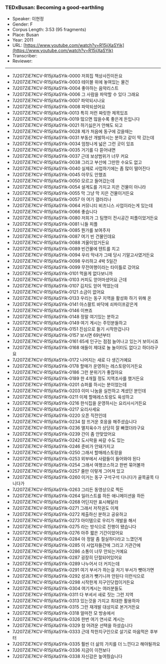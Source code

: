 ### TEDxBusan: Becoming a good-earthling

- Speaker: 이현정
- Gender: F
- Corpus Length: 3:53 (95 fragments)
- Place: Busan
- Year: 2011
- URL: [https://www.youtube.com/watch?v=R15jiXaSYik](https://www.youtube.com/watch?v=R15jiXaSYik)
- Transcriber:
- Reviewer:

---

- 7J207ZiE7KCV-R15jiXaSYik-0000 저희집 책상사진이든요
- 7J207ZiE7KCV-R15jiXaSYik-0003 테이블 위에 놓여있는 물건
- 7J207ZiE7KCV-R15jiXaSYik-0004 좋아하는 음악리스트
- 7J207ZiE7KCV-R15jiXaSYik-0006 그 사람을 파악할 수 있다 그래요
- 7J207ZiE7KCV-R15jiXaSYik-0007 파악되시나요  
- 7J207ZiE7KCV-R15jiXaSYik-0008 파악되셨어요
- 7J207ZiE7KCV-R15jiXaSYik-0013 특히 저런 짜릿한 제목있죠
- 7J207ZiE7KCV-R15jiXaSYik-0019 많으면 많을수록 좋은게 돈입니다
- 7J207ZiE7KCV-R15jiXaSYik-0021 하기싫은거 안해도 되고
- 7J207ZiE7KCV-R15jiXaSYik-0028 제가 처음에 동구에 갔을때는
- 7J207ZiE7KCV-R15jiXaSYik-0031 부동산 개발하시는 분하고 같이 딱 갔는데
- 7J207ZiE7KCV-R15jiXaSYik-0034 엄청나게 넓은 그런 곳이 있죠
- 7J207ZiE7KCV-R15jiXaSYik-0035 거기를 다 뜯어내면
- 7J207ZiE7KCV-R15jiXaSYik-0037 근데 보상범위가 너무 커요
- 7J207ZiE7KCV-R15jiXaSYik-0038 그리고 부산에 그만한 수요도 없고
- 7J207ZiE7KCV-R15jiXaSYik-0040 실제로 사업하기에는 좀 많이 떨어진다
- 7J207ZiE7KCV-R15jiXaSYik-0045 아무도 안했죠
- 7J207ZiE7KCV-R15jiXaSYik-0050 모르고 들어갔는데
- 7J207ZiE7KCV-R15jiXaSYik-0054 설계도를 가지고 지은 건물이 아니라
- 7J207ZiE7KCV-R15jiXaSYik-0055 막 그냥 막 지은 건물이거든요
- 7J207ZiE7KCV-R15jiXaSYik-0057 아 여기 갤러리나
- 7J207ZiE7KCV-R15jiXaSYik-0064 커뮤니티 비즈니스 사업이라는게 있는데
- 7J207ZiE7KCV-R15jiXaSYik-0066 좋습니다
- 7J207ZiE7KCV-R15jiXaSYik-0080 저희가 그 팀명이 전시공간 피플이었거든요
- 7J207ZiE7KCV-R15jiXaSYik-0081 니들 피플
- 7J207ZiE7KCV-R15jiXaSYik-0085 뭔가를 보여주자
- 7J207ZiE7KCV-R15jiXaSYik-0087 여기 빈 건물인데요
- 7J207ZiE7KCV-R15jiXaSYik-0088 겨울이었거든요
- 7J207ZiE7KCV-R15jiXaSYik-0089 빈건물에 텐트를 치고
- 7J207ZiE7KCV-R15jiXaSYik-0094 우리 막내가 그때 당시 기말고사였거든요
- 7J207ZiE7KCV-R15jiXaSYik-0098 우리하고 4박 5일간
- 7J207ZiE7KCV-R15jiXaSYik-0099 무전여행이라는 타이틀로 갔어요
- 7J207ZiE7KCV-R15jiXaSYik-0101 먹을게 없다보니까
- 7J207ZiE7KCV-R15jiXaSYik-0103 커피도 얻어마셨어요 근데
- 7J207ZiE7KCV-R15jiXaSYik-0107 김치도 얻어 먹었는데
- 7J207ZiE7KCV-R15jiXaSYik-0121 소금이 없어요
- 7J207ZiE7KCV-R15jiXaSYik-0133 우리는 동구 지역을 활성화 하기 위해 온
- 7J207ZiE7KCV-R15jiXaSYik-0141 아스팔트 바닥에 쇠파이프같은게
- 7J207ZiE7KCV-R15jiXaSYik-0146 이쁘죠
- 7J207ZiE7KCV-R15jiXaSYik-0148 정말 여기있는 분하고
- 7J207ZiE7KCV-R15jiXaSYik-0149 여기 계시는 주민분들하고
- 7J207ZiE7KCV-R15jiXaSYik-0151 진심으로 들기 시작한겁니다
- 7J207ZiE7KCV-R15jiXaSYik-0157 보시면 69년부터
- 7J207ZiE7KCV-R15jiXaSYik-0161 65세 인구는 점점 늘어나고 있는거 보이시죠
- 7J207ZiE7KCV-R15jiXaSYik-0168 애들이 제대로 놀 놀이터도 없다고 하더라구요
- 7J207ZiE7KCV-R15jiXaSYik-0172 나머지는 새로 다 생긴거예요
- 7J207ZiE7KCV-R15jiXaSYik-0178 할매가 운영하는 레스토랑이거든요
- 7J207ZiE7KCV-R15jiXaSYik-0186 그런 분위기가 좋잖아요
- 7J207ZiE7KCV-R15jiXaSYik-0189 한 4개월 정도 지역조사를 했거든요
- 7J207ZiE7KCV-R15jiXaSYik-0201 슈퍼를 하시는 분이었는데
- 7J207ZiE7KCV-R15jiXaSYik-0203 이미 나눔을 실천하고 계셨던 분인데
- 7J207ZiE7KCV-R15jiXaSYik-0211 이제 할매레스토랑도 육성하고
- 7J207ZiE7KCV-R15jiXaSYik-0216 한식집을 운영하시는 요리사시거든요
- 7J207ZiE7KCV-R15jiXaSYik-0217 요리사세요  
- 7J207ZiE7KCV-R15jiXaSYik-0220 오픈 직전인데
- 7J207ZiE7KCV-R15jiXaSYik-0234 참 뜨거운 호응을 해주셨습니다
- 7J207ZiE7KCV-R15jiXaSYik-0236 멸치육수가 상당히 잘 빠졌더라구요
- 7J207ZiE7KCV-R15jiXaSYik-0239 간이 좀 안맞았어요
- 7J207ZiE7KCV-R15jiXaSYik-0242 도시락을 싸갈 수도 있는
- 7J207ZiE7KCV-R15jiXaSYik-0246 준비가 안돼가지고
- 7J207ZiE7KCV-R15jiXaSYik-0250 그래서 할매레스토랑을
- 7J207ZiE7KCV-R15jiXaSYik-0253 외부에서 사람들이 들어와야 된다
- 7J207ZiE7KCV-R15jiXaSYik-0254 그래서 여행코스하고 한번 묶어볼까
- 7J207ZiE7KCV-R15jiXaSYik-0257 줄만 이렇게 그어져 있고
- 7J207ZiE7KCV-R15jiXaSYik-0260 이거는 동구 구석구석 다니다가 골목골목 다니다가
- 7J207ZiE7KCV-R15jiXaSYik-0263 그리든 동영상으로 찍든
- 7J207ZiE7KCV-R15jiXaSYik-0264 일러스트를 하든 애니메이션을 하든
- 7J207ZiE7KCV-R15jiXaSYik-0268 어딘지만 표시해달라
- 7J207ZiE7KCV-R15jiXaSYik-0271 그래서 저작권도 이제
- 7J207ZiE7KCV-R15jiXaSYik-0272 제출하신 분하고 공유하고
- 7J207ZiE7KCV-R15jiXaSYik-0273 아이템으로 우리가 개발을 해서
- 7J207ZiE7KCV-R15jiXaSYik-0275 라는 방식으로 진행이 됐습니다
- 7J207ZiE7KCV-R15jiXaSYik-0276 아주 짧은 기간이었어요
- 7J207ZiE7KCV-R15jiXaSYik-0284 아 정말 좀 절실하다라고 느꼈던게
- 7J207ZiE7KCV-R15jiXaSYik-0285 이 사업자들간에 그리고 기관간에
- 7J207ZiE7KCV-R15jiXaSYik-0286 소통이 너무 안되는거예요
- 7J207ZiE7KCV-R15jiXaSYik-0287 굉장히 단절되어있어요
- 7J207ZiE7KCV-R15jiXaSYik-0289 나누어서 더 커지는데
- 7J207ZiE7KCV-R15jiXaSYik-0291 여기 부서가 하는걸 저기 부서가 뺏아가면
- 7J207ZiE7KCV-R15jiXaSYik-0292 성과가 뺏기니까 안된다 이런식으로
- 7J207ZiE7KCV-R15jiXaSYik-0298 시작한게 지구인닷컴이거든요
- 7J207ZiE7KCV-R15jiXaSYik-0304 여기계시는 여러분들도
- 7J207ZiE7KCV-R15jiXaSYik-0311 다 부셔서 새로 짓는 그런 지역
- 7J207ZiE7KCV-R15jiXaSYik-0313 있는것을 가지고 최대한 활용하자
- 7J207ZiE7KCV-R15jiXaSYik-0315 그런 재개발 대상지로 본거거든요
- 7J207ZiE7KCV-R15jiXaSYik-0318 얼마전 모 방송에서
- 7J207ZiE7KCV-R15jiXaSYik-0326 한번 여기 연사로 계시는
- 7J207ZiE7KCV-R15jiXaSYik-0329 참 어려운 선택을 하셨습니다
- 7J207ZiE7KCV-R15jiXaSYik-0333 근데 착한지구인으로 살기로 마음먹은 후부터
- 7J207ZiE7KCV-R15jiXaSYik-0335 훨씬 더 삶의 가치를 더 느낀다고 해야될까요
- 7J207ZiE7KCV-R15jiXaSYik-0336 지금이 이전보다
- 7J207ZiE7KCV-R15jiXaSYik-0338 자신감은 높여줬습니다
